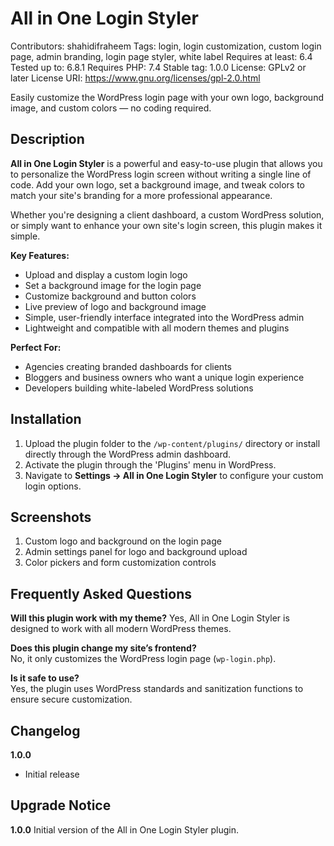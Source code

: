 # All in One Login Styler
Contributors: shahidifraheem
Tags: login, login customization, custom login page, admin branding, login page styler, white label
Requires at least: 6.4
Tested up to: 6.8.1
Requires PHP: 7.4
Stable tag: 1.0.0
License: GPLv2 or later
License URI: https://www.gnu.org/licenses/gpl-2.0.html

Easily customize the WordPress login page with your own logo, background image, and custom colors — no coding required.

## Description

**All in One Login Styler** is a powerful and easy-to-use plugin that allows you to personalize the WordPress login screen without writing a single line of code. Add your own logo, set a background image, and tweak colors to match your site's branding for a more professional appearance.

Whether you're designing a client dashboard, a custom WordPress solution, or simply want to enhance your own site's login screen, this plugin makes it simple.

**Key Features:**
- Upload and display a custom login logo
- Set a background image for the login page
- Customize background and button colors
- Live preview of logo and background image
- Simple, user-friendly interface integrated into the WordPress admin
- Lightweight and compatible with all modern themes and plugins

**Perfect For:**
- Agencies creating branded dashboards for clients
- Bloggers and business owners who want a unique login experience
- Developers building white-labeled WordPress solutions

## Installation

1. Upload the plugin folder to the `/wp-content/plugins/` directory or install directly through the WordPress admin dashboard.
2. Activate the plugin through the 'Plugins' menu in WordPress.
3. Navigate to **Settings → All in One Login Styler** to configure your custom login options.

## Screenshots

1. Custom logo and background on the login page
2. Admin settings panel for logo and background upload
3. Color pickers and form customization controls

## Frequently Asked Questions

**Will this plugin work with my theme?**
Yes, All in One Login Styler is designed to work with all modern WordPress themes.

**Does this plugin change my site’s frontend?**  
No, it only customizes the WordPress login page (`wp-login.php`).

**Is it safe to use?**  
Yes, the plugin uses WordPress standards and sanitization functions to ensure secure customization.

## Changelog

**1.0.0**
* Initial release

## Upgrade Notice

**1.0.0**
Initial version of the All in One Login Styler plugin.